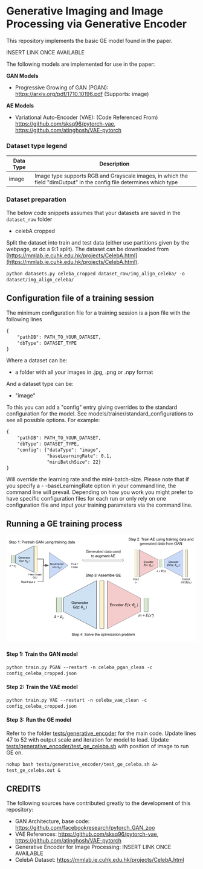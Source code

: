 # Generative Imaging and Image Processing via Generative Encoder

This repository implements the basic GE model found in the paper.

INSERT LINK ONCE AVAILABLE

The following models are implemented for use in the paper:

**GAN Models**
- Progressive Growing of GAN (PGAN): https://arxiv.org/pdf/1710.10196.pdf (Supports: image)

**AE Models**
- Variational Auto-Encoder (VAE): (Code Referenced From) https://github.com/sksq96/pytorch-vae, https://github.com/atinghosh/VAE-pytorch

### Dataset type legend

| Data Type | Description |
| --- | --- |
| image | Image type supports RGB and Grayscale images, in which the field "dimOutput" in the config file determines which type |

### Dataset preparation

The below code snippets assumes that your datasets are saved in the `dataset_raw` folder

- celebA cropped

Split the dataset into train and test data (either use partitions given by the webpage, or do a 9:1 split). The dataset can be downloaded from [https://mmlab.ie.cuhk.edu.hk/projects/CelebA.html](https://mmlab.ie.cuhk.edu.hk/projects/CelebA.html).

```
python datasets.py celeba_cropped dataset_raw/img_align_celeba/ -o dataset/img_align_celeba/
```

## Configuration file of a training session

The minimum configuration file for a training session is a json file with the following lines

```
{
    "pathDB": PATH_TO_YOUR_DATASET,
    "dbType": DATASET_TYPE
}
```

Where a dataset can be:
- a folder with all your images in .jpg, .png or .npy format

And a dataset type can be:
- "image"

To this you can add a "config" entry giving overrides to the standard configuration for the model. See models/trainer/standard_configurations to see all possible options. For example:

```
{
    "pathDB": PATH_TO_YOUR_DATASET,
    "dbType": DATASET_TYPE,
    "config": {"dataType": "image",
               "baseLearningRate": 0.1,
               "miniBatchSize": 22}
}
```

Will override the learning rate and the mini-batch-size. Please note that if you specify a - -baseLearningRate option in your command line, the command line will prevail. Depending on how you work you might prefer to have specific configuration files for each run or only rely on one configuration file and input your training parameters via the command line.

## Running a GE training process

![GE Model Framework](./images/GE.png)

#### Step 1: Train the GAN model

```
python train.py PGAN --restart -n celeba_pgan_clean -c config_celeba_cropped.json
```

#### Step 2: Train the VAE model

```
python train.py VAE --restart -n celeba_vae_clean -c config_celeba_cropped.json
```

#### Step 3: Run the GE model

Refer to the folder [tests/generative_encoder](./tests/generative_encoder) for the main code. Update lines 47 to 52 with output scale and iteration for model to load. Update [tests/generative_encoder/test_ge_celeba.sh](./tests/generative_encoder/test_ge_celeba.sh) with position of image to run GE on.

```
nohup bash tests/generative_encoder/test_ge_celeba.sh &> test_ge_celeba.out &
```


## CREDITS

The following sources have contributed greatly to the development of this repository:

- GAN Architecture, base code: https://github.com/facebookresearch/pytorch_GAN_zoo
- VAE References: https://github.com/sksq96/pytorch-vae, https://github.com/atinghosh/VAE-pytorch
- Generative Encoder for Image Processing: INSERT LINK ONCE AVAILABLE
- CelebA Dataset: https://mmlab.ie.cuhk.edu.hk/projects/CelebA.html
